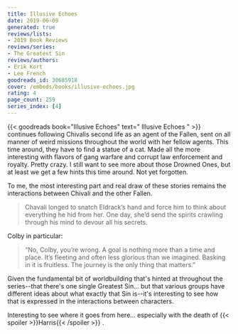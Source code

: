 ```yaml
---
title: Illusive Echoes
date: 2019-06-09
generated: true
reviews/lists:
- 2019 Book Reviews
reviews/series:
- The Greatest Sin
reviews/authors:
- Erik Kort
- Lee French
goodreads_id: 30685918
cover: /embeds/books/illusive-echoes.jpg
rating: 4
page_count: 259
series_index: [4]
---
```

{{< goodreads book="Illusive Echoes" text=" Illusive Echoes " >}} continues following Chivalis second life as an agent of the Fallen, sent on all manner of weird missions throughout the world with her fellow agents. This time around, they have to find a statue of a cat. Made all the more interesting with flavors of gang warfare and corrupt law enforcement and royalty. Pretty crazy. I still want to see more about those Drowned Ones, but at least we get a few hints this time around. Not yet forgotten.  

To me, the most interesting part and real draw of these stories remains the interactions between Chivali and the other Fallen.  

<!--more-->

> Chavali longed to snatch Eldrack’s hand and force him to think about everything he hid from her. One day, she’d send the spirits crawling through his mind to devour all his secrets.

Colby in particular:  

> “No, Colby, you’re wrong. A goal is nothing more than a time and place. It’s fleeting and often less glorious than we imagined. Basking in it is fruitless. The journey is the only thing that matters.”

Given the fundamental bit of worldbuilding that's hinted at throughout the series--that there's one single Greatest Sin... but that various groups have different ideas about what exactly that Sin is--it's interesting to see how that is expressed in the interactions between characters.  

Interesting to see where it goes from here... especially with the death of {{< spoiler >}}Harris{{< /spoiler >}}  .